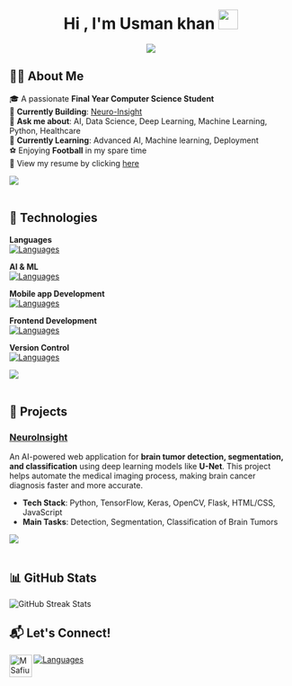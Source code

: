 

<h1 align="center"><b>Hi , I'm Usman khan </b><img src="https://media.giphy.com/media/hvRJCLFzcasrR4ia7z/giphy.gif" width="35"></h1>


<p align="center">
  <a href="https://github.com/DenverCoder1/readme-typing-svg"><img src="https://readme-typing-svg.herokuapp.com?font=Time+New+Roman&color=cyan&size=25&center=true&vCenter=true&width=600&height=100&lines=Assalamu+O+Alaikum+Warahmatullah..&hearts;++;I+am+a+Fresh+Computer-Science+Graduate,;A+Data+Science+Enthusiast,;Active+Learner/Researcher,;Love+to+learn+new+stuffs..<3"></a>
</p>

## 🧑‍💻 **About Me**

🎓 A passionate **Final Year Computer Science Student**  
🔭 **Currently Building**: [Neuro-Insight](https://github.com/UsmanK7/Neuro-Insight) <br>
💬 **Ask me about**: AI, Data Science, Deep Learning, Machine Learning, Python, Healthcare  <br>
🌱 **Currently Learning**: Advanced AI, Machine learning, Deployment  
⚽ Enjoying **Football** in my spare time  
📄 View my resume by clicking [here](https://docs.google.com/document/d/11fzZaaCF7R6b7jgtp1xIuD9xZ_Fz0QCm/edit?usp=sharing&ouid=103215575076143814565&rtpof=true&sd=true)

<img src="https://user-images.githubusercontent.com/73097560/115834477-dbab4500-a447-11eb-908a-139a6edaec5c.gif"><br><br>
## 🚀 Technologies
**Languages**  
[![Languages](https://skillicons.dev/icons?i=cpp,python&theme=light)]([])

**AI & ML**  
[![Languages](https://skillicons.dev/icons?i=vscode,tensorflow,flask&theme=light)]([])

**Mobile app Development**  
[![Languages](https://skillicons.dev/icons?i=flutter,sqlite,firebase&theme=light)]([])

**Frontend Development**  
[![Languages](https://skillicons.dev/icons?i=figma,html,css,javascript,bootstrap&theme=light)]([])

**Version Control**  
[![Languages](https://skillicons.dev/icons?i=git,github&theme=light)]([])

<img src="https://user-images.githubusercontent.com/73097560/115834477-dbab4500-a447-11eb-908a-139a6edaec5c.gif"><br><br>

## 🌟 Projects

### [NeuroInsight](https://github.com/UsmanK7/Neuro-Insight)
An AI-powered web application for **brain tumor detection, segmentation, and classification** using deep learning models like **U-Net**. This project helps automate the medical imaging process, making brain cancer diagnosis faster and more accurate.

- **Tech Stack**: Python, TensorFlow, Keras, OpenCV, Flask, HTML/CSS, JavaScript
- **Main Tasks**: Detection, Segmentation, Classification of Brain Tumors

<img src="https://user-images.githubusercontent.com/73097560/115834477-dbab4500-a447-11eb-908a-139a6edaec5c.gif"><br><br>
## 📊 GitHub Stats

<img src="https://github-readme-streak-stats.herokuapp.com/?user=usmank7&theme=dark" alt="GitHub Streak Stats" />


## 📬 Let's Connect!
[![Languages](https://skillicons.dev/icons?i=linkedin&theme=light)](https://www.linkedin.com/in/usmank7/)
<a href="https://leetcode.com/u/usmank7/">
  <img align="left" alt="M Safiullah Khan | LeetCode" width="40px" src="https://upload.vectorlogo.zone/logos/leetcode/images/87a6ef2b-56e7-42de-b43f-d9db8e40734e.svg" />
</a>
